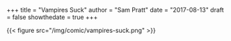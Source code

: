 +++
title = "Vampires Suck"
author = "Sam Pratt"
date = "2017-08-13"
draft = false
showthedate = true
+++

{{< figure src="/img/comic/vampires-suck.png" >}}

